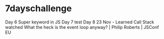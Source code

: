 # 7dayschallenge
Day 6 Super keyword in JS
Day 7 test
Day 8 23 Nov - Learned Call Stack watched What the heck is the event loop anyway? | Philip Roberts | JSConf EU
